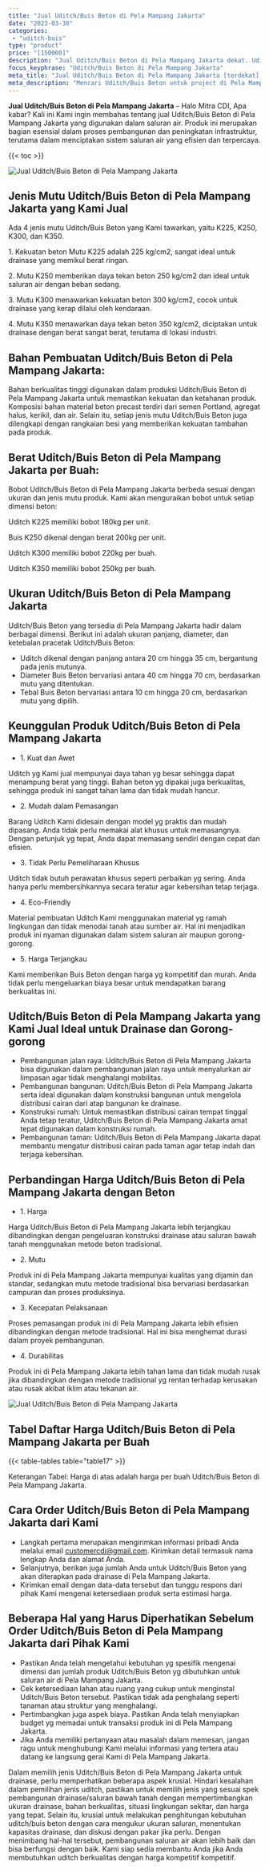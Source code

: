 ```yaml
---
title: "Jual Uditch/Buis Beton di Pela Mampang Jakarta"
date: "2023-03-30"
categories:
 - "uditch-buis"
type: "product"
price: "[150000]"
description: "Jual Uditch/Buis Beton di Pela Mampang Jakarta dekat. Uditch/Buis Beton ini umumnya digunakan dalam proyek konstruksi sebagai saluran pembuangan yang kuat dan optimal. Hubungi kami untuk keterangan lebih lanjut."
focus_keyphrase: "Uditch/Buis Beton di Pela Mampang Jakarta"
meta_title: "Jual Uditch/Buis Beton di Pela Mampang Jakarta [terdekat] - CDI"
meta_description: "Mencari Uditch/Buis Beton untuk project di Pela Mampang Jakarta? Kami menyediakan Uditch/Buis Beton yang berkualitas untuk infrastruktur drainase. Segera dapatkan penawaran terbaik sekarang."
---
```


**Jual Uditch/Buis Beton di Pela Mampang Jakarta** – Halo Mitra CDI, Apa kabar? Kali ini Kami ingin membahas tentang jual Uditch/Buis Beton di Pela Mampang Jakarta yang digunakan dalam saluran air. Produk ini merupakan bagian esensial dalam proses pembangunan dan peningkatan infrastruktur, terutama dalam menciptakan sistem saluran air yang efisien dan terpercaya.

{{< toc >}}

![Jual Uditch/Buis Beton di Pela Mampang Jakarta](/images/uditch-buis/uditch-beton-25.jpg)

## Jenis Mutu Uditch/Buis Beton di Pela Mampang Jakarta yang Kami Jual

Ada 4 jenis mutu Uditch/Buis Beton yang Kami tawarkan, yaitu K225, K250, K300, dan K350.

1\. Kekuatan beton Mutu K225 adalah 225 kg/cm2, sangat ideal untuk drainase yang memikul berat ringan.

2\. Mutu K250 memberikan daya tekan beton 250 kg/cm2 dan ideal untuk saluran air dengan beban sedang.

3\. Mutu K300 menawarkan kekuatan beton 300 kg/cm2, cocok untuk drainase yang kerap dilalui oleh kendaraan.

4\. Mutu K350 menawarkan daya tekan beton 350 kg/cm2, diciptakan untuk drainase dengan berat sangat berat, terutama di lokasi industri.

## Bahan Pembuatan Uditch/Buis Beton di Pela Mampang Jakarta:

Bahan berkualitas tinggi digunakan dalam produksi Uditch/Buis Beton di Pela Mampang Jakarta untuk memastikan kekuatan dan ketahanan produk. Komposisi bahan material beton precast terdiri dari semen Portland, agregat halus, kerikil, dan air. Selain itu, setiap jenis mutu Uditch/Buis Beton juga dilengkapi dengan rangkaian besi yang memberikan kekuatan tambahan pada produk.

## Berat Uditch/Buis Beton di Pela Mampang Jakarta per Buah:

Bobot Uditch/Buis Beton di Pela Mampang Jakarta berbeda sesuai dengan ukuran dan jenis mutu produk. Kami akan menguraikan bobot untuk setiap dimensi beton:

Uditch K225 memiliki bobot 180kg per unit.

Buis K250 dikenal dengan berat 200kg per unit.

Uditch K300 memiliki bobot 220kg per buah.

Uditch K350 memiliki bobot 250kg per buah.

## Ukuran Uditch/Buis Beton di Pela Mampang Jakarta

Uditch/Buis Beton yang tersedia di Pela Mampang Jakarta hadir dalam berbagai dimensi. Berikut ini adalah ukuran panjang, diameter, dan ketebalan pracetak Uditch/Buis Beton:

*   Uditch dikenal dengan panjang antara 20 cm hingga 35 cm, bergantung pada jenis mutunya.
*   Diameter Buis Beton bervariasi antara 40 cm hingga 70 cm, berdasarkan mutu yang ditentukan.
*   Tebal Buis Beton bervariasi antara 10 cm hingga 20 cm, berdasarkan mutu yang dipilih.

## Keunggulan Produk Uditch/Buis Beton di Pela Mampang Jakarta

*   1\. Kuat dan Awet

Uditch yg Kami jual mempunyai daya tahan yg besar sehingga dapat menampung berat yang tinggi. Bahan beton yg dipakai juga berkualitas, sehingga produk ini sangat tahan lama dan tidak mudah hancur.
*   2\. Mudah dalam Pemasangan

Barang Uditch Kami didesain dengan model yg praktis dan mudah dipasang. Anda tidak perlu memakai alat khusus untuk memasangnya. Dengan petunjuk yg tepat, Anda dapat memasang sendiri dengan cepat dan efisien.
*   3\. Tidak Perlu Pemeliharaan Khusus

Uditch tidak butuh perawatan khusus seperti perbaikan yg sering. Anda hanya perlu membersihkannya secara teratur agar kebersihan tetap terjaga.
*   4\. Eco-Friendly

Material pembuatan Uditch Kami menggunakan material yg ramah lingkungan dan tidak menodai tanah atau sumber air. Hal ini menjadikan produk ini nyaman digunakan dalam sistem saluran air maupun gorong-gorong.
*   5\. Harga Terjangkau

Kami memberikan Buis Beton dengan harga yg kompetitif dan murah. Anda tidak perlu mengeluarkan biaya besar untuk mendapatkan barang berkualitas ini.

## Uditch/Buis Beton di Pela Mampang Jakarta yang Kami Jual Ideal untuk Drainase dan Gorong-gorong

*   Pembangunan jalan raya: Uditch/Buis Beton di Pela Mampang Jakarta bisa digunakan dalam pembangunan jalan raya untuk menyalurkan air limpasan agar tidak menghalangi mobilitas.
*   Pembangunan bangunan: Uditch/Buis Beton di Pela Mampang Jakarta serta ideal digunakan dalam konstruksi bangunan untuk mengelola distribusi cairan dari atap bangunan ke drainase.
*   Konstruksi rumah: Untuk memastikan distribusi cairan tempat tinggal Anda tetap teratur, Uditch/Buis Beton di Pela Mampang Jakarta amat tepat digunakan dalam konstruksi rumah.
*   Pembangunan taman: Uditch/Buis Beton di Pela Mampang Jakarta dapat membantu mengatur distribusi cairan pada taman agar tetap indah dan terjaga kebersihan.

## Perbandingan Harga Uditch/Buis Beton di Pela Mampang Jakarta dengan Beton

*   1\. Harga

Harga Uditch/Buis Beton di Pela Mampang Jakarta lebih terjangkau dibandingkan dengan pengeluaran konstruksi drainase atau saluran bawah tanah menggunakan metode beton tradisional.
*   2\. Mutu

Produk ini di Pela Mampang Jakarta mempunyai kualitas yang dijamin dan standar, sedangkan mutu metode tradisional bisa bervariasi berdasarkan campuran dan proses produksinya.
*   3\. Kecepatan Pelaksanaan

Proses pemasangan produk ini di Pela Mampang Jakarta lebih efisien dibandingkan dengan metode tradisional. Hal ini bisa menghemat durasi dalam proyek pembangunan.
*   4\. Durabilitas

Produk ini di Pela Mampang Jakarta lebih tahan lama dan tidak mudah rusak jika dibandingkan dengan metode tradisional yg rentan terhadap kerusakan atau rusak akibat iklim atau tekanan air.

![Jual Uditch/Buis Beton di Pela Mampang Jakarta](/images/uditch-buis/buis-beton-24.jpg)

## Tabel Daftar Harga Uditch/Buis Beton di Pela Mampang Jakarta per Buah

{{< table-tables table="table17" >}}

Keterangan Tabel: Harga di atas adalah harga per buah Uditch/Buis Beton di Pela Mampang Jakarta.

## Cara Order Uditch/Buis Beton di Pela Mampang Jakarta dari Kami

*   Langkah pertama merupakan mengirimkan informasi pribadi Anda melalui email customercdi@gmail.com. Kirimkan detail termasuk nama lengkap Anda dan alamat Anda.
*   Selanjutnya, berikan juga jumlah Anda untuk Uditch/Buis Beton yang akan diterapkan pada drainase di Pela Mampang Jakarta.
*   Kirimkan email dengan data-data tersebut dan tunggu respons dari pihak Kami mengenai ketersediaan produk serta estimasi harga.

## Beberapa Hal yang Harus Diperhatikan Sebelum Order Uditch/Buis Beton di Pela Mampang Jakarta dari Pihak Kami

*   Pastikan Anda telah mengetahui kebutuhan yg spesifik mengenai dimensi dan jumlah produk Uditch/Buis Beton yg dibutuhkan untuk saluran air di Pela Mampang Jakarta.
*   Cek ketersediaan lahan atau ruang yang cukup untuk menginstal Uditch/Buis Beton tersebut. Pastikan tidak ada penghalang seperti tanaman atau struktur yang menghalangi.
*   Pertimbangkan juga aspek biaya. Pastikan Anda telah menyiapkan budget yg memadai untuk transaksi produk ini di Pela Mampang Jakarta.
*   Jika Anda memiliki pertanyaan atau masalah dalam memesan, jangan ragu untuk menghubungi Kami melalui informasi yang tertera atau datang ke langsung gerai Kami di Pela Mampang Jakarta.

Dalam memilih jenis Uditch/Buis Beton di Pela Mampang Jakarta untuk drainase, perlu memperhatikan beberapa aspek krusial. Hindari kesalahan dalam pemilihan jenis uditch, pastikan untuk memilih jenis yang sesuai spek pembangunan drainase/saluran bawah tanah dengan mempertimbangkan ukuran drainase, bahan berkualitas, situasi lingkungan sekitar, dan harga yang tepat. Selain itu, krusial untuk melakukan penghitungan kebutuhan uditch/buis beton dengan cara mengukur ukuran saluran, menentukan kapasitas drainase, dan diskusi dengan pakar jika perlu. Dengan menimbang hal-hal tersebut, pembangunan saluran air akan lebih baik dan bisa berfungsi dengan baik. Kami siap sedia membantu Anda jika Anda membutuhkan uditch berkualitas dengan harga kompetitif kompetitif.